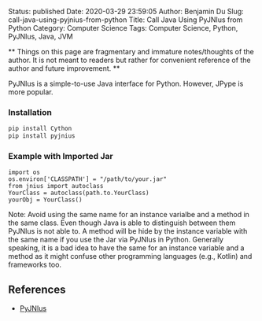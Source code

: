 Status: published
Date: 2020-03-29 23:59:05
Author: Benjamin Du
Slug: call-java-using-pyjnius-from-python
Title: Call Java Using PyJNIus from Python
Category: Computer Science
Tags: Computer Science, Python, PyJNIus, Java, JVM

**
Things on this page are fragmentary and immature notes/thoughts of the author.
It is not meant to readers but rather for convenient reference of the author and future improvement.
**


PyJNIus is a simple-to-use Java interface for Python.
However,
JPype is more popular.

### Installation

```bash
pip install Cython
pip install pyjnius
```

### Example with Imported Jar

```
import os
os.environ['CLASSPATH'] = "/path/to/your.jar"
from jnius import autoclass
YourClass = autoclass(path.to.YourClass)
yourObj = YourClass()
```

Note: Avoid using the same name for an instance varialbe and a method in the same class.
Even though Java is able to distinguish between them 
PyJNIus is not able to. 
A method will be hide by the instance variable with the same name 
if you use the Jar via PyJNIus in Python.
Generally speaking,
it is a bad idea to have the same for an instance variable and a method
as it might confuse other programming languages (e.g., Kotlin) and frameworks too.

## References 

- [PyJNIus](https://github.com/kivy/pyjnius)